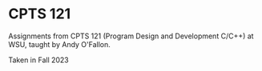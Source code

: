 # CPTS 121
Assignments from CPTS 121 (Program Design and Development C/C++) at WSU, taught by Andy O'Fallon.

Taken in Fall 2023 
